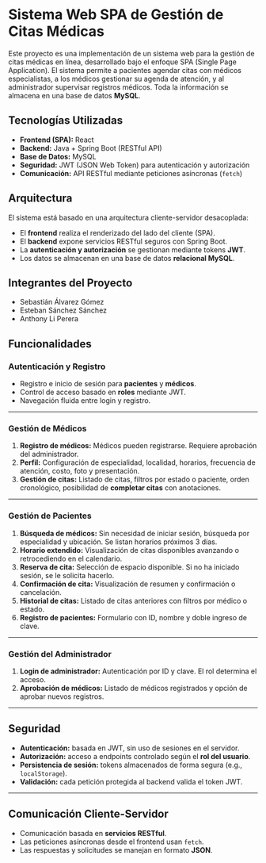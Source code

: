 # Sistema Web SPA de Gestión de Citas Médicas

Este proyecto es una implementación de un sistema web para la gestión de citas médicas en línea, desarrollado bajo el enfoque SPA (Single Page Application). El sistema permite a pacientes agendar citas con médicos especialistas, a los médicos gestionar su agenda de atención, y al administrador supervisar registros médicos. Toda la información se almacena en una base de datos **MySQL**.

## Tecnologías Utilizadas

- **Frontend (SPA):** React
- **Backend:** Java + Spring Boot (RESTful API)
- **Base de Datos:** MySQL
- **Seguridad:** JWT (JSON Web Token) para autenticación y autorización
- **Comunicación:** API RESTful mediante peticiones asíncronas (`fetch`)

## Arquitectura

El sistema está basado en una arquitectura cliente-servidor desacoplada:

- El **frontend** realiza el renderizado del lado del cliente (SPA).
- El **backend** expone servicios RESTful seguros con Spring Boot.
- La **autenticación y autorización** se gestionan mediante tokens **JWT**.
- Los datos se almacenan en una base de datos **relacional MySQL**.

## Integrantes del Proyecto

- Sebastián Álvarez Gómez  
- Esteban Sánchez Sánchez  
- Anthony Li Perera  

## Funcionalidades

### Autenticación y Registro

- Registro e inicio de sesión para **pacientes** y **médicos**.
- Control de acceso basado en **roles** mediante JWT.
- Navegación fluida entre login y registro.

---

### Gestión de Médicos

1. **Registro de médicos:** Médicos pueden registrarse. Requiere aprobación del administrador.
2. **Perfil:** Configuración de especialidad, localidad, horarios, frecuencia de atención, costo, foto y presentación.
3. **Gestión de citas:** Listado de citas, filtros por estado o paciente, orden cronológico, posibilidad de **completar citas** con anotaciones.

---

### Gestión de Pacientes

1. **Búsqueda de médicos:** Sin necesidad de iniciar sesión, búsqueda por especialidad y ubicación. Se listan horarios próximos 3 días.
2. **Horario extendido:** Visualización de citas disponibles avanzando o retrocediendo en el calendario.
3. **Reserva de cita:** Selección de espacio disponible. Si no ha iniciado sesión, se le solicita hacerlo.
4. **Confirmación de cita:** Visualización de resumen y confirmación o cancelación.
5. **Historial de citas:** Listado de citas anteriores con filtros por médico o estado.
6. **Registro de pacientes:** Formulario con ID, nombre y doble ingreso de clave.

---

### Gestión del Administrador

1. **Login de administrador:** Autenticación por ID y clave. El rol determina el acceso.
2. **Aprobación de médicos:** Listado de médicos registrados y opción de aprobar nuevos registros.

---

## Seguridad

- **Autenticación:** basada en JWT, sin uso de sesiones en el servidor.
- **Autorización:** acceso a endpoints controlado según el **rol del usuario**.
- **Persistencia de sesión:** tokens almacenados de forma segura (e.g., `localStorage`).
- **Validación:** cada petición protegida al backend valida el token JWT.

---

## Comunicación Cliente-Servidor

- Comunicación basada en **servicios RESTful**.
- Las peticiones asíncronas desde el frontend usan `fetch`.
- Las respuestas y solicitudes se manejan en formato **JSON**.
